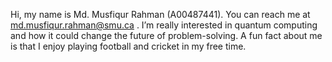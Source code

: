 Hi, my name is Md. Musfiqur Rahman (A00487441). You can reach me at md.musfiqur.rahman@smu.ca
. I’m really interested in quantum computing and how it could change the future of problem-solving. A fun fact about me is that I enjoy playing football and cricket in my free time.